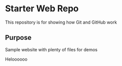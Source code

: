 # Starter Web Repo

This repository is for showing how Git and GitHub work

## Purpose

Sample website with plenty of files for demos

Heloooooo
